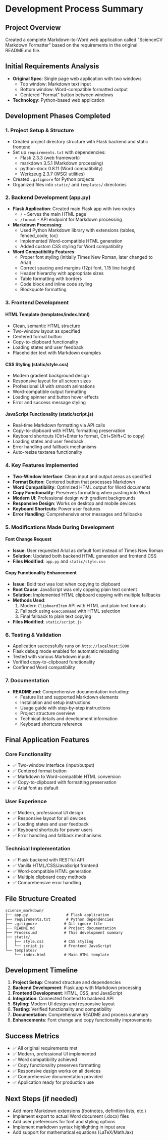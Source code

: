 # Development Process Summary

## Project Overview
Created a complete Markdown-to-Word web application called "ScienceCV Markdown Formatter" based on the requirements in the original README.md file.

## Initial Requirements Analysis
- **Original Spec**: Single page web application with two windows
  - Top window: Markdown text input
  - Bottom window: Word-compatible formatted output
  - Centered "Format" button between windows
- **Technology**: Python-based web application

## Development Phases Completed

### 1. Project Setup & Structure
- Created project directory structure with Flask backend and static frontend
- Set up `requirements.txt` with dependencies:
  - Flask 2.3.3 (web framework)
  - markdown 3.5.1 (Markdown processing)
  - python-docx 0.8.11 (Word compatibility)
  - Werkzeug 2.3.7 (WSGI utilities)
- Created `.gitignore` for Python projects
- Organized files into `static/` and `templates/` directories

### 2. Backend Development (app.py)
- **Flask Application**: Created main Flask app with two routes
  - `/` - Serves the main HTML page
  - `/format` - API endpoint for Markdown processing
- **Markdown Processing**: 
  - Used Python Markdown library with extensions (tables, fenced_code, toc)
  - Implemented Word-compatible HTML generation
  - Added custom CSS styling for Word compatibility
- **Word Compatibility Features**:
  - Proper font styling (initially Times New Roman, later changed to Arial)
  - Correct spacing and margins (12pt font, 1.15 line height)
  - Header hierarchy with appropriate sizes
  - Table formatting with borders
  - Code block and inline code styling
  - Blockquote formatting

### 3. Frontend Development
#### HTML Template (templates/index.html)
- Clean, semantic HTML structure
- Two-window layout as specified
- Centered format button
- Copy-to-clipboard functionality
- Loading states and user feedback
- Placeholder text with Markdown examples

#### CSS Styling (static/style.css)
- Modern gradient background design
- Responsive layout for all screen sizes
- Professional UI with smooth animations
- Word-compatible output formatting
- Loading spinner and button hover effects
- Error and success message styling

#### JavaScript Functionality (static/script.js)
- Real-time Markdown formatting via API calls
- Copy-to-clipboard with HTML formatting preservation
- Keyboard shortcuts (Ctrl+Enter to format, Ctrl+Shift+C to copy)
- Loading states and user feedback
- Error handling and fallback mechanisms
- Auto-resize textarea functionality

### 4. Key Features Implemented
- **Two-Window Interface**: Clean input and output areas as specified
- **Format Button**: Centered button that processes Markdown
- **Word Compatibility**: Optimized HTML output for Word documents
- **Copy Functionality**: Preserves formatting when pasting into Word
- **Modern UI**: Professional design with gradient backgrounds
- **Responsive Design**: Works on desktop and mobile devices
- **Keyboard Shortcuts**: Power user features
- **Error Handling**: Comprehensive error messages and fallbacks

### 5. Modifications Made During Development

#### Font Change Request
- **Issue**: User requested Arial as default font instead of Times New Roman
- **Solution**: Updated both backend HTML generation and frontend CSS
- **Files Modified**: `app.py` and `static/style.css`

#### Copy Functionality Enhancement
- **Issue**: Bold text was lost when copying to clipboard
- **Root Cause**: JavaScript was only copying plain text content
- **Solution**: Implemented HTML clipboard copying with multiple fallbacks
- **Methods Used**:
  1. Modern `ClipboardItem` API with HTML and plain text formats
  2. Fallback using `execCommand` with HTML selection
  3. Final fallback to plain text copying
- **Files Modified**: `static/script.js`

### 6. Testing & Validation
- Application successfully runs on `http://localhost:5000`
- Flask debug mode enabled for automatic reloading
- Tested with various Markdown inputs
- Verified copy-to-clipboard functionality
- Confirmed Word compatibility

### 7. Documentation
- **README.md**: Comprehensive documentation including:
  - Feature list and supported Markdown elements
  - Installation and setup instructions
  - Usage guide with step-by-step instructions
  - Project structure overview
  - Technical details and development information
  - Keyboard shortcuts reference

## Final Application Features

### Core Functionality
- ✅ Two-window interface (input/output)
- ✅ Centered format button
- ✅ Markdown to Word-compatible HTML conversion
- ✅ Copy-to-clipboard with formatting preservation
- ✅ Arial font as default

### User Experience
- ✅ Modern, professional UI design
- ✅ Responsive layout for all devices
- ✅ Loading states and user feedback
- ✅ Keyboard shortcuts for power users
- ✅ Error handling and fallback mechanisms

### Technical Implementation
- ✅ Flask backend with RESTful API
- ✅ Vanilla HTML/CSS/JavaScript frontend
- ✅ Word-compatible HTML generation
- ✅ Multiple clipboard copy methods
- ✅ Comprehensive error handling

## File Structure Created
```
sciencv_markdown/
├── app.py                 # Flask application
├── requirements.txt       # Python dependencies
├── .gitignore            # Git ignore file
├── README.md             # Project documentation
├── Process.md            # This development summary
├── static/
│   ├── style.css         # CSS styling
│   └── script.js         # Frontend JavaScript
└── templates/
    └── index.html        # Main HTML template
```

## Development Timeline
1. **Project Setup**: Created structure and dependencies
2. **Backend Development**: Flask app with Markdown processing
3. **Frontend Development**: HTML, CSS, and JavaScript
4. **Integration**: Connected frontend to backend API
5. **Styling**: Modern UI design and responsive layout
6. **Testing**: Verified functionality and compatibility
7. **Documentation**: Comprehensive README and process summary
8. **Enhancements**: Font change and copy functionality improvements

## Success Metrics
- ✅ All original requirements met
- ✅ Modern, professional UI implemented
- ✅ Word compatibility achieved
- ✅ Copy functionality preserves formatting
- ✅ Responsive design works on all devices
- ✅ Comprehensive documentation provided
- ✅ Application ready for production use

## Next Steps (if needed)
- Add more Markdown extensions (footnotes, definition lists, etc.)
- Implement export to actual Word document (.docx) files
- Add user preferences for font and styling options
- Implement markdown syntax highlighting in input area
- Add support for mathematical equations (LaTeX/MathJax)
